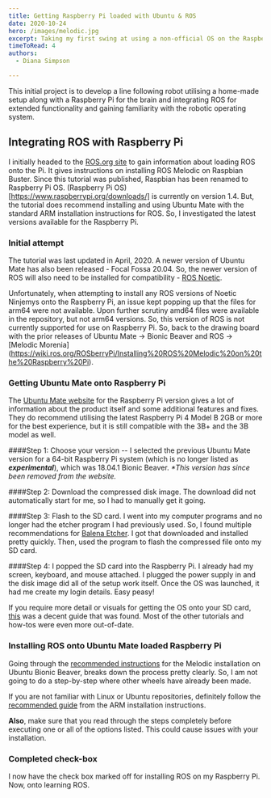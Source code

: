 ```yaml
---
title: Getting Raspberry Pi loaded with Ubuntu & ROS
date: 2020-10-24
hero: /images/melodic.jpg
excerpt: Taking my first swing at using a non-official OS on the Raspberry Pi for optimal functionality with ROS.
timeToRead: 4
authors:
  - Diana Simpson

---
```


This initial project is to develop a line following robot utilising a home-made setup along with a Raspberry Pi for the brain and integrating ROS for extended functionality and gaining familiarity with the robotic operating system.

## Integrating ROS with Raspberry Pi

I initially headed to the [ROS.org site](https://wiki.ros.org/ROSberryPi) to gain information about loading ROS onto the Pi. It gives instructions on installing ROS Melodic on Raspbian Buster. Since this tutorial was published, Raspbian has been renamed to Raspberry Pi OS. (Raspberry Pi OS)[https://www.raspberrypi.org/downloads/] is currently on version 1.4. But, the tutorial does recommend installing and using Ubuntu Mate with the standard ARM installation instructions for ROS. So, I investigated the latest versions available for the Raspberry Pi.

### Initial attempt

The tutorial was last updated in April, 2020. A newer version of Ubuntu Mate has also been released - Focal Fossa 20.04. So, the newer version of ROS will also need to be installed for compatibility - [ROS Noetic](https://wiki.ros.org/noetic/Installation/Ubuntu).

Unfortunately, when attempting to install any ROS versions of Noetic Ninjemys onto the Raspberry Pi, an issue kept popping up that the files for arm64 were not available. Upon further scrutiny amd64 files were available in the repository, but not arm64 versions. So, this version of ROS is not currently supported for use on Raspberry Pi. So, back to the drawing board with the prior releases of Ubuntu Mate -> Bionic Beaver and ROS -> [Melodic Morenia] (https://wiki.ros.org/ROSberryPi/Installing%20ROS%20Melodic%20on%20the%20Raspberry%20Pi).

### Getting Ubuntu Mate onto Raspberry Pi

The [Ubuntu Mate website](https://ubuntu-mate.org/ports/raspberry-pi/) for the Raspberry Pi version gives a lot of information about the product itself and some additional features and fixes. They do recommend utilising the latest Raspberry Pi 4 Model B 2GB or more for the best experience, but it is still compatible with the 3B+ and the 3B model as well.

####Step 1:
Choose your version -- I selected the previous Ubuntu Mate version for a 64-bit Raspberry Pi system (which is no longer listed as **_experimental_**), which was 18.04.1 Bionic Beaver. _*This version has since been removed from the website._

####Step 2:
Download the compressed disk image. The download did not automatically start for me, so I had to manually get it going.

####Step 3:
Flash to the SD card. I went into my computer programs and no longer had the etcher program I had previously used. So, I found multiple recommendations for [Balena Etcher](https://www.balena.io/etcher/). I got that downloaded and installed pretty quickly. Then, used the program to flash the compressed file onto my SD card.

####Step 4:
I popped the SD card into the Raspberry Pi. I already had my screen, keyboard, and mouse attached. I plugged the power supply in and the disk image did all of the setup work itself. Once the OS was launched, it had me create my login details. Easy peasy!

If you require more detail or visuals for getting the OS onto your SD card, [this](https://itsfoss.com/ubuntu-mate-raspberry-pi/) was a decent guide that was found. Most of the other tutorials and how-tos were even more out-of-date.

### Installing ROS onto Ubuntu Mate loaded Raspberry Pi

Going through the [recommended instructions](https://wiki.ros.org/melodic/Installation/Ubuntu) for the Melodic installation on Ubuntu Bionic Beaver, breaks down the process pretty clearly. So, I am not going to do a step-by-step where other wheels have already been made.

If you are not familiar with Linux or Ubuntu repositories, definitely follow the [recommended guide](https://help.ubuntu.com/community/Repositories/Ubuntu) from the ARM installation instructions.

**Also**, make sure that you read through the steps completely before executing one or all of the options listed. This could cause issues with your installation.

### Completed check-box
I now have the check box marked off for installing ROS on my Raspberry Pi. Now, onto learning ROS.
